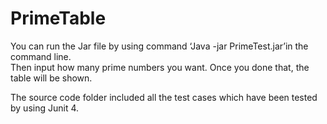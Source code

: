 # PrimeTable

 
You can run the Jar file by using command ‘Java -jar PrimeTest.jar’in the command line.  
Then input how many prime numbers you want. 
Once you done that, the table will be shown.

The source code folder included all the test cases which have been tested by using Junit 4.
 
